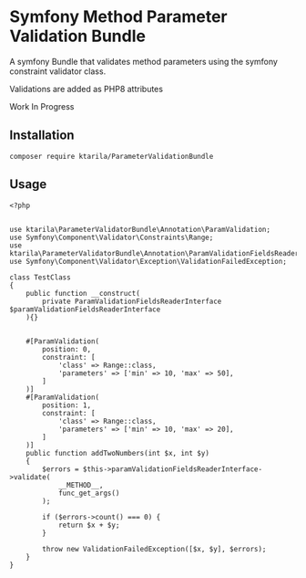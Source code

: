# Symfony Method Parameter Validation Bundle

A symfony Bundle that validates method parameters
using the symfony constraint validator class.

Validations are added as PHP8 attributes

Work In Progress

## Installation

```
composer require ktarila/ParameterValidationBundle

```

## Usage

```
<?php


use ktarila\ParameterValidatorBundle\Annotation\ParamValidation;
use Symfony\Component\Validator\Constraints\Range;
use ktarila\ParameterValidatorBundle\Annotation\ParamValidationFieldsReaderInterface;
use Symfony\Component\Validator\Exception\ValidationFailedException;

class TestClass
{
    public function __construct(
        private ParamValidationFieldsReaderInterface $paramValidationFieldsReaderInterface
    ){}


    #[ParamValidation(
        position: 0,
        constraint: [
            'class' => Range::class,
            'parameters' => ['min' => 10, 'max' => 50],
        ]
    )]
    #[ParamValidation(
        position: 1,
        constraint: [
            'class' => Range::class,
            'parameters' => ['min' => 10, 'max' => 20],
        ]
    )]
    public function addTwoNumbers(int $x, int $y)
    {
        $errors = $this->paramValidationFieldsReaderInterface->validate(
            __METHOD__,
            func_get_args()
        );

        if ($errors->count() === 0) {
            return $x + $y;
        }

        throw new ValidationFailedException([$x, $y], $errors);
    }
}


```
